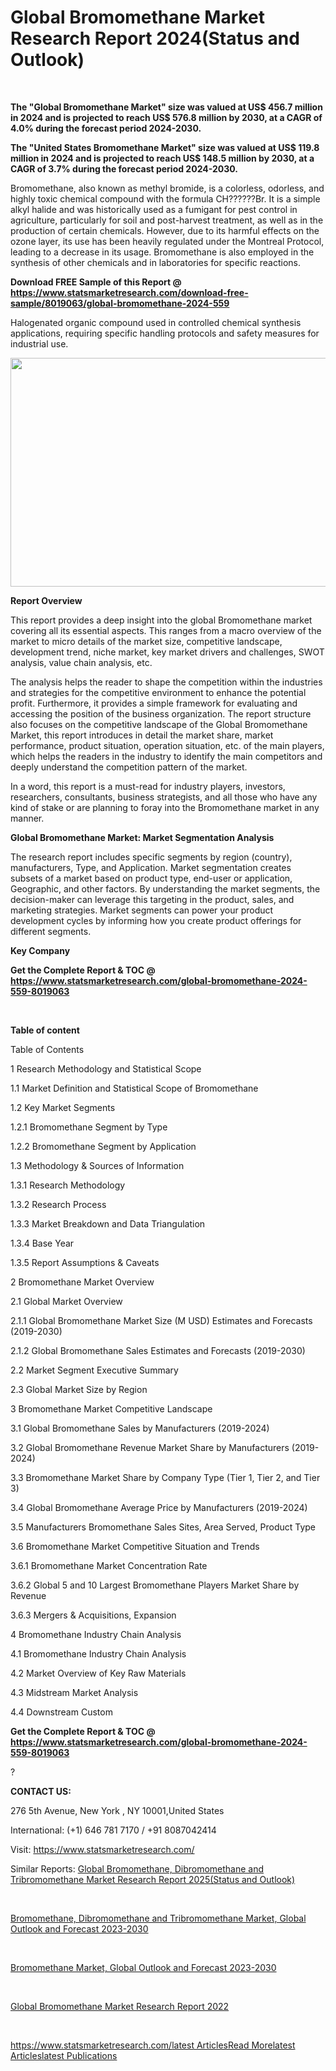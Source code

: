 <h1>Global Bromomethane Market Research Report 2024(Status and Outlook)</h1><br/><p><strong>The "Global Bromomethane Market" size was valued at US$ 456.7 million in 2024 and is projected to reach US$ 576.8 million by 2030, at a <strong>CAGR</strong> of 4.0% during the forecast period 2024-2030.</strong></p>
 
 
 
 <p><strong>The "United States Bromomethane Market" size was valued at US$ 119.8 million in 2024 and is projected to reach US$ 148.5 million by 2030, at a <strong>CAGR</strong> of 3.7% during the forecast period 2024-2030.</strong></p>
 
 
 
 <p>Bromomethane, also known as methyl bromide, is a colorless, odorless, and highly toxic chemical compound with the formula CH??????Br. It is a simple alkyl halide and was historically used as a fumigant for pest control in agriculture, particularly for soil and post-harvest treatment, as well as in the production of certain chemicals. However, due to its harmful effects on the ozone layer, its use has been heavily regulated under the Montreal Protocol, leading to a decrease in its usage. Bromomethane is also employed in the synthesis of other chemicals and in laboratories for specific reactions.</p>
 
 
 
 <p><strong>Download FREE Sample of this Report @ <a href="https://www.statsmarketresearch.com/download-free-sample/8019063/global-bromomethane-2024-559">https://www.statsmarketresearch.com/download-free-sample/8019063/global-bromomethane-2024-559</a></strong></p>
 
 
 
 <p>Halogenated organic compound used in controlled chemical synthesis applications, requiring specific handling protocols and safety measures for industrial use.</p>
 
 
 
 <p><img alt="" src="https://www.24marketreports.com/assets/report-images/BromomethaneMarket.png" style="height:366px; width:731px" /></p>
 
 
 
 <p><strong>Report Overview</strong></p>
 
 
 
 <p>This report provides a deep insight into the global Bromomethane market covering all its essential aspects. This ranges from a macro overview of the market to micro details of the market size, competitive landscape, development trend, niche market, key market drivers and challenges, SWOT analysis, value chain analysis, etc.</p>
 
 
 
 <p>The analysis helps the reader to shape the competition within the industries and strategies for the competitive environment to enhance the potential profit. Furthermore, it provides a simple framework for evaluating and accessing the position of the business organization. The report structure also focuses on the competitive landscape of the Global Bromomethane Market, this report introduces in detail the market share, market performance, product situation, operation situation, etc. of the main players, which helps the readers in the industry to identify the main competitors and deeply understand the competition pattern of the market.</p>
 
 
 
 <p>In a word, this report is a must-read for industry players, investors, researchers, consultants, business strategists, and all those who have any kind of stake or are planning to foray into the Bromomethane market in any manner.</p>
 
 
 
 <p><strong>Global Bromomethane Market: Market Segmentation Analysis</strong></p>
 
 
 
 <p>The research report includes specific segments by region (country), manufacturers, Type, and Application. Market segmentation creates subsets of a market based on product type, end-user or application, Geographic, and other factors. By understanding the market segments, the decision-maker can leverage this targeting in the product, sales, and marketing strategies. Market segments can power your product development cycles by informing how you create product offerings for different segments.</p>
 
 
 
 <p><strong>Key Company</strong></p>
 
 
 
 <div><b>Get the Complete Report & TOC @ <a href="https://www.statsmarketresearch.com/global-bromomethane-2024-559-8019063">https://www.statsmarketresearch.com/global-bromomethane-2024-559-8019063</a></b></div>
 
 
 
 <p><br />
 
 <b>Table of content</b></p>
 
 
 
 <p>Table of Contents<br />
 
 1 Research Methodology and Statistical Scope<br />
 
 1.1 Market Definition and Statistical Scope of Bromomethane<br />
 
 1.2 Key Market Segments<br />
 
 1.2.1 Bromomethane Segment by Type<br />
 
 1.2.2 Bromomethane Segment by Application<br />
 
 1.3 Methodology & Sources of Information<br />
 
 1.3.1 Research Methodology<br />
 
 1.3.2 Research Process<br />
 
 1.3.3 Market Breakdown and Data Triangulation<br />
 
 1.3.4 Base Year<br />
 
 1.3.5 Report Assumptions & Caveats<br />
 
 2 Bromomethane Market Overview<br />
 
 2.1 Global Market Overview<br />
 
 2.1.1 Global Bromomethane Market Size (M USD) Estimates and Forecasts (2019-2030)<br />
 
 2.1.2 Global Bromomethane Sales Estimates and Forecasts (2019-2030)<br />
 
 2.2 Market Segment Executive Summary<br />
 
 2.3 Global Market Size by Region<br />
 
 3 Bromomethane Market Competitive Landscape<br />
 
 3.1 Global Bromomethane Sales by Manufacturers (2019-2024)<br />
 
 3.2 Global Bromomethane Revenue Market Share by Manufacturers (2019-2024)<br />
 
 3.3 Bromomethane Market Share by Company Type (Tier 1, Tier 2, and Tier 3)<br />
 
 3.4 Global Bromomethane Average Price by Manufacturers (2019-2024)<br />
 
 3.5 Manufacturers Bromomethane Sales Sites, Area Served, Product Type<br />
 
 3.6 Bromomethane Market Competitive Situation and Trends<br />
 
 3.6.1 Bromomethane Market Concentration Rate<br />
 
 3.6.2 Global 5 and 10 Largest Bromomethane Players Market Share by Revenue<br />
 
 3.6.3 Mergers & Acquisitions, Expansion<br />
 
 4 Bromomethane Industry Chain Analysis<br />
 
 4.1 Bromomethane Industry Chain Analysis<br />
 
 4.2 Market Overview of Key Raw Materials<br />
 
 4.3 Midstream Market Analysis<br />
 
 4.4 Downstream Custom</p>
 
 
 
 <div><b>Get the Complete Report & TOC @ <a href="https://www.statsmarketresearch.com/global-bromomethane-2024-559-8019063">https://www.statsmarketresearch.com/global-bromomethane-2024-559-8019063</a></b></div>
 
 
 
 <p>? </p>
 
 
 
 <p><b>CONTACT US:</b><br />
 
 276 5th Avenue, New York , NY 10001,United States<br />
 
 International: (+1) 646 781 7170 / +91 8087042414<br />
 
 Visit: <a href="https://www.statsmarketresearch.com/">https://www.statsmarketresearch.com/</a><br />
 
 Similar Reports: <a href="https://www.statsmarketresearch.com/global-bromomethane-2024-559-8019063">Global Bromomethane, Dibromomethane and Tribromomethane Market Research Report 2025(Status and Outlook)</a><br />
 
 <br />
 
 <a href="https://www.statsmarketresearch.com/global-bromomethane-2024-559-8019063">Bromomethane, Dibromomethane and Tribromomethane Market, Global Outlook and Forecast 2023-2030</a><br />
 
 <br />
 
 <a href="https://www.statsmarketresearch.com/global-bromomethane-2024-559-8019063">Bromomethane Market, Global Outlook and Forecast 2023-2030</a><br />
 
 <br />
 
 <a href="https://www.statsmarketresearch.com/global-bromomethane-2024-559-8019063">Global Bromomethane Market Research Report 2022</a><br />
 
 <br />
 
 <a href="https://gyeongbokgung.com">https://www.statsmarketresearch.com/</a><a href="https://hallyeomaritime.com">latest Articles</a><a href="https://jingwansa.com">Read More</a><a href="https://nguoiviet.jp/">latest Articles</a><a href="https://www.intelmarketresearch.com/">latest Publications</a></p>